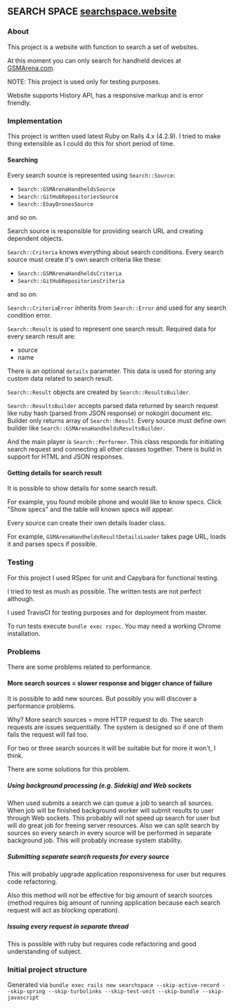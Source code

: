 ## SEARCH SPACE [searchspace.website](http://searchspace.website)

### About
This project is a website with function to search a set of websites.

At this moment you can only search for handheld devices at [GSMArena.com](http://www.gsmarena.com).

NOTE: This project is used only for testing purposes.

Website supports History API, has a responsive markup and is error friendly.

### Implementation
This project is written used latest Ruby on Rails 4.x (4.2.9). I tried to make thing extensible as I could do this for short period of time.

#### Searching
Every search source is represented using `Search::Source`:
* `Search::GSMArenaHandheldsSource`
* `Search::GitHubRepositoriesSource`
* `Search::EbayDronesSource`

and so on.

Search source is responsible for providing search URL and creating dependent objects.

`Search::Criteria` knows everything about search conditions. Every search source must create it's own search criteria like these:
* `Search::GSMArenaHandheldsCriteria`
* `Search::GitHubRepositoriesCriteria`

and so on.

`Search::CriteriaError` inherits from `Search::Error` and used for any search condition error.

`Search::Result` is used to represent one search result. Required data for every search result are:
* source
* name

There is an optional `details` parameter. This data is used for storing any custom data related to search result.

`Search::Result` objects are created by `Search::ResultsBuilder`. 

`Search::ResultsBuilder` accepts parsed data returned by search request like ruby hash (parsed from JSON response) or nokogiri document etc. Builder only returns array of `Search::Result`.
Every source must define own builder like `Search::GSMArenaHandheldsResultsBuilder`.

And the main player is `Search::Performer`. This class responds for initiating search request and connecting all other classes together. There is build in support for HTML and JSON responses.

#### Getting details for search result
It is possible to show details for some search result. 

For example, you found mobile phone and would like to know specs. Click "Show specs" and the table will known specs will appear.

Every source can create their own details loader class. 

For example, `GSMArenaHandheldsResultDetailsLoader` takes page URL, loads it and parses specs if possible.

### Testing
For this project I used RSpec for unit and Capybara for functional testing.

I tried to test as mush as possible. The written tests are not perfect although.

I used TravisCI for testing purposes and for deployment from master.

To run tests execute `bundle exec rspec`. You may need a working Chrome installation.

### Problems
There are some problems related to performance.

#### More search sources = slower response and bigger chance of failure
It is possible to add new sources. But possibly you will discover a performance problems.

Why? More search sources = more HTTP request to do. The search requests are issues sequentially. The system is designed so if one of them fails the request will fail too. 

For two or three search sources it will be suitable but for more it won't, I think.

There are some solutions for this problem.

##### Using background processing (e.g. Sidekiq) and Web sockets
When used submits a search we can queue a job to search all sources. When job will be finished background worker will submit results to user through Web sockets. This probably will not speed up search for user but will do great job for freeing server resources. Also we can split search by sources so every search in every source will be performed in separate background job. This will probably increase system stability.

##### Submitting separate search requests for every source
This will probably upgrade application responsiveness for user but requires code refactoring.

Also this method will not be effective for big amount of search sources (method requires big amount of running application because each search request will act as blocking operation).

##### Issuing every request in separate thread
This is possible with ruby but requires code refactoring and good understanding of subject.

### Initial project structure
Generated via `bundle exec rails new searchspace --skip-active-record --skip-spring --skip-turbolinks --skip-test-unit --skip-bundle --skip-javascript`
